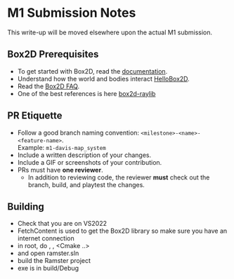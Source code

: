 # M1 Submission Notes
This write-up will be moved elsewhere upon the actual M1 submission.

## Box2D Prerequisites
- To get started with Box2D, read the [documentation](https://box2d.org/documentation/).
- Understand how the world and bodies interact [HelloBox2D](https://box2d.org/documentation/hello.html).
- Read the [Box2D FAQ](https://box2d.org/documentation/md_faq.html).
- One of the best references is here [box2d-raylib](https://github.com/erincatto/box2d-raylib)

## PR Etiquette
- Follow a good branch naming convention: `<milestone>-<name>-<feature-name>`.  
  Example: `m1-davis-map_system`
- Include a written description of your changes.
- Include a GIF or screenshots of your contribution.
- PRs must have **one reviewer**.  
  - In addition to reviewing code, the reviewer **must** check out the branch, build, and playtest the changes.

## Building
- Check that you are on VS2022
- FetchContent is used to get the Box2D library so make sure you have an internet connection
- in root, do <mkdir build>, <cd build>, <Cmake ..>
- <cd build> and open ramster.sln
- build the Ramster project
- exe is in build/Debug